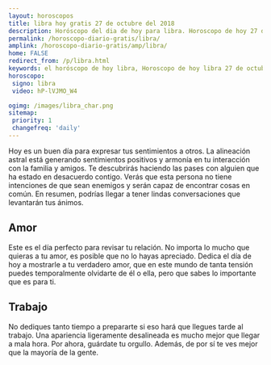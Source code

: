 ```yaml
---
layout: horoscopos
title: libra hoy gratis 27 de octubre del 2018 
description: Horóscopo del dia de hoy para libra. Horoscopo de hoy 27 de octubre del 2018. Las predicciones de amor, trabajo, vida personal gratis.
permalink: /horoscopo-diario-gratis/libra/
amplink: /horoscopo-diario-gratis/amp/libra/
home: FALSE
redirect_from: /p/libra.html
keywords: el horóscopo de hoy libra, Horoscopo de hoy libra 27 de octubre del 2018,horóscopo del día,horoscopo del dia de hoy,horoscopo de hoy,horoscopo de hoy libra,libra hoy,signos zodiacales,horóscopo de hoy,horoscopos de hoy,horoscopo libra hoy,horoscopo de libra de hoy,horóscopo de hoy libra,horoscopos,libra de hoy,los horoscopos de hoy,libra de hoy,libra 27 de octubre del 2018,signos zodiacales 2018, el horoscopo de hoy
horoscopo:
 signo: libra
 video: hP-lVJMO_W4

ogimg: /images/libra_char.png
sitemap:
 priority: 1
 changefreq: 'daily'
---
```



Hoy es un buen día para expresar tus sentimientos a otros. La alineación astral está generando sentimientos positivos y armonía en tu interacción con la familia y amigos. Te descubrirás haciendo las pases con alguien que ha estado en desacuerdo contigo. Verás que esta persona no tiene intenciones de que sean enemigos y serán capaz de encontrar cosas en común. En resumen, podrías llegar a tener lindas conversaciones que levantarán tus ánimos.

## Amor

Este es el día perfecto para revisar tu relación. No importa lo mucho que quieras a tu amor, es posible que no lo hayas apreciado. Dedica el día de hoy a mostrarle a tu verdadero amor, que en este mundo de tanta tensión puedes temporalmente olvidarte de él o ella, pero que sabes lo importante que es para ti.

## Trabajo

No dediques tanto tiempo a prepararte si eso hará que llegues tarde al trabajo. Una apariencia ligeramente desalineada es mucho mejor que llegar a mala hora. Por ahora, guárdate tu orgullo. Además, de por sí te ves mejor que la mayoría de la gente.